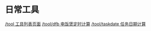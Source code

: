 # 日常工具

[/tool 工具列表页面](/tool)
[/tool/dfb 电饭煲定时计算](/tool/dfb)
[/tool/taskdate 任务日期计算](/tool/taskdate)
